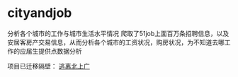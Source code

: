 # cityandjob
分析各个城市的工作与城市生活水平情况
爬取了51job上面百万条招聘信息，以及安居客房产交易信息，从而分析各个城市的工资状况，购房状况，为不知道去哪工作的应届生提供点数据分析

项目已迁移隔壁：
[逃离北上广](https://github.com/jiangwei1995910/getAwayBSG)

